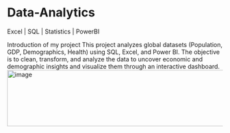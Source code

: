 # Data-Analytics
Excel | SQL | Statistics | PowerBI

Introduction of my project
This project analyzes global datasets (Population, GDP, Demographics, Health) using SQL, Excel, and Power BI. The objective is to clean, transform, and analyze the data to uncover economic and demographic insights and visualize them through an interactive dashboard.
<img width="4923" height="132" alt="image" src="https://github.com/user-attachments/assets/496a12cf-e80c-46c8-9d8c-cc1be1267aaf" />
